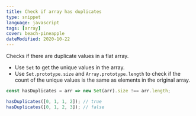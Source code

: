 ```yaml
---
title: Check if array has duplicates
type: snippet
language: javascript
tags: [array]
cover: beach-pineapple
dateModified: 2020-10-22
---
```


Checks if there are duplicate values in a flat array.

- Use `Set` to get the unique values in the array.
- Use `Set.prototype.size` and `Array.prototype.length` to check if the count of the unique values is the same as elements in the original array.

```js
const hasDuplicates = arr => new Set(arr).size !== arr.length;

hasDuplicates([0, 1, 1, 2]); // true
hasDuplicates([0, 1, 2, 3]); // false
```
